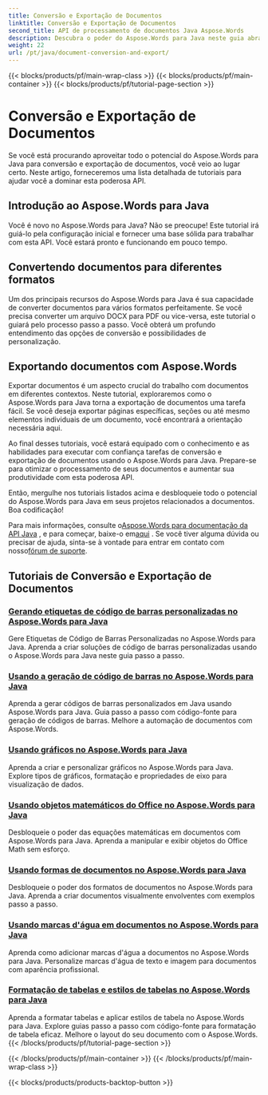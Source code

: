 ```yaml
---
title: Conversão e Exportação de Documentos
linktitle: Conversão e Exportação de Documentos
second_title: API de processamento de documentos Java Aspose.Words
description: Descubra o poder do Aspose.Words para Java neste guia abrangente. Aprenda a converter e exportar documentos sem esforço.
weight: 22
url: /pt/java/document-conversion-and-export/
---
```


{{< blocks/products/pf/main-wrap-class >}}
{{< blocks/products/pf/main-container >}}
{{< blocks/products/pf/tutorial-page-section >}}

# Conversão e Exportação de Documentos


Se você está procurando aproveitar todo o potencial do Aspose.Words para Java para conversão e exportação de documentos, você veio ao lugar certo. Neste artigo, forneceremos uma lista detalhada de tutoriais para ajudar você a dominar esta poderosa API.

## Introdução ao Aspose.Words para Java
Você é novo no Aspose.Words para Java? Não se preocupe! Este tutorial irá guiá-lo pela configuração inicial e fornecer uma base sólida para trabalhar com esta API. Você estará pronto e funcionando em pouco tempo.

## Convertendo documentos para diferentes formatos
Um dos principais recursos do Aspose.Words para Java é sua capacidade de converter documentos para vários formatos perfeitamente. Se você precisa converter um arquivo DOCX para PDF ou vice-versa, este tutorial o guiará pelo processo passo a passo. Você obterá um profundo entendimento das opções de conversão e possibilidades de personalização.

## Exportando documentos com Aspose.Words
Exportar documentos é um aspecto crucial do trabalho com documentos em diferentes contextos. Neste tutorial, exploraremos como o Aspose.Words para Java torna a exportação de documentos uma tarefa fácil. Se você deseja exportar páginas específicas, seções ou até mesmo elementos individuais de um documento, você encontrará a orientação necessária aqui.

Ao final desses tutoriais, você estará equipado com o conhecimento e as habilidades para executar com confiança tarefas de conversão e exportação de documentos usando o Aspose.Words para Java. Prepare-se para otimizar o processamento de seus documentos e aumentar sua produtividade com esta poderosa API.

Então, mergulhe nos tutoriais listados acima e desbloqueie todo o potencial do Aspose.Words para Java em seus projetos relacionados a documentos. Boa codificação!

 Para mais informações, consulte o[Aspose.Words para documentação da API Java](https://reference.aspose.com/words/java/) , e para começar, baixe-o em[aqui](https://releases.aspose.com/words/java/) . Se você tiver alguma dúvida ou precisar de ajuda, sinta-se à vontade para entrar em contato com nosso[fórum de suporte](https://forum.aspose.com/).

## Tutoriais de Conversão e Exportação de Documentos
### [Gerando etiquetas de código de barras personalizadas no Aspose.Words para Java](./generating-custom-barcode-labels/)
Gere Etiquetas de Código de Barras Personalizadas no Aspose.Words para Java. Aprenda a criar soluções de código de barras personalizadas usando o Aspose.Words para Java neste guia passo a passo.
### [Usando a geração de código de barras no Aspose.Words para Java](./using-barcode-generation/)
Aprenda a gerar códigos de barras personalizados em Java usando Aspose.Words para Java. Guia passo a passo com código-fonte para geração de códigos de barras. Melhore a automação de documentos com Aspose.Words.
### [Usando gráficos no Aspose.Words para Java](./using-charts/)
Aprenda a criar e personalizar gráficos no Aspose.Words para Java. Explore tipos de gráficos, formatação e propriedades de eixo para visualização de dados.
### [Usando objetos matemáticos do Office no Aspose.Words para Java](./using-office-math-objects/)
Desbloqueie o poder das equações matemáticas em documentos com Aspose.Words para Java. Aprenda a manipular e exibir objetos do Office Math sem esforço.
### [Usando formas de documentos no Aspose.Words para Java](./using-document-shapes/)
Desbloqueie o poder dos formatos de documentos no Aspose.Words para Java. Aprenda a criar documentos visualmente envolventes com exemplos passo a passo.
### [Usando marcas d'água em documentos no Aspose.Words para Java](./using-watermarks-to-documents/)
Aprenda como adicionar marcas d'água a documentos no Aspose.Words para Java. Personalize marcas d'água de texto e imagem para documentos com aparência profissional.
### [Formatação de tabelas e estilos de tabelas no Aspose.Words para Java](./formatting-tables-and-table-styles/)
Aprenda a formatar tabelas e aplicar estilos de tabela no Aspose.Words para Java. Explore guias passo a passo com código-fonte para formatação de tabela eficaz. Melhore o layout do seu documento com o Aspose.Words.
{{< /blocks/products/pf/tutorial-page-section >}}

{{< /blocks/products/pf/main-container >}}
{{< /blocks/products/pf/main-wrap-class >}}

{{< blocks/products/products-backtop-button >}}
